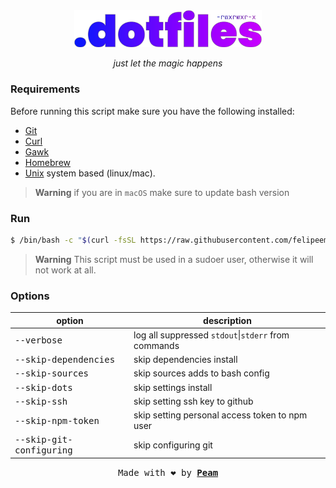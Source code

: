 <!-- VARS -->
[peam-url]: https://pmqueiroz.dev/
[git-url]: https://git-scm.com/
[curl-url]: https://curl.se/
[brew-url]: https://brew.sh/
[gawk-url]: https://www.gnu.org/software/gawk/
[unix-url]: https://en.wikipedia.org/wiki/Unix
<!-- END_VARS -->

<div align="center" >
   <img src="./.github/assets/logo_wo_blur.svg" width=300>

   _just let the magic happens_
</div>

### Requirements

Before running this script make sure you have the following installed:
   * [Git][git-url]
   * [Curl][curl-url]
   * [Gawk][gawk-url]
   * [Homebrew][brew-url]
   * [Unix][unix-url] system based (linux/mac).

> **Warning** if you are in `macOS` make sure to update bash version

### Run

```sh
$ /bin/bash -c "$(curl -fsSL https://raw.githubusercontent.com/felipeemarcon/dotfiles/release/install.sh)"
```
> **Warning** This script must be used in a sudoer user, otherwise it will not work at all.

### Options

| option  |          description             |
|---------|----------------------------------|
| <kbd>--verbose</kbd> | log all suppressed `stdout`\|`stderr` from commands |
| <kbd>--skip-dependencies</kbd> | skip dependencies install |
| <kbd>--skip-sources</kbd> | skip sources adds to bash config |
| <kbd>--skip-dots</kbd> | skip settings install |
| <kbd>--skip-ssh</kbd> | skip setting ssh key to github |
| <kbd>--skip-npm-token</kbd> | skip setting personal access token to npm user |
| <kbd>--skip-git-configuring</kbd> | skip configuring git |

<div align="center">

<samp>Made with :heart: by [**Peam**][peam-url]</samp>

</div>
